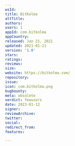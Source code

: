 ```yaml
---
wsId: 
title: BitKolma
altTitle: 
authors: 
users: 1
appId: com.bitkolma
appCountry: 
released: Jan 21, 2021
updated: 2021-01-21
version: '1.0'
stars: 
ratings: 
reviews: 
size: 
website: https://bitkolma.com/
repository: 
issue: 
icon: com.bitkolma.png
bugbounty: 
meta: obsolete
verdict: fewusers
date: 2023-01-12
signer: 
reviewArchive: 
twitter: 
social: 
redirect_from: 
features: 

---
```


